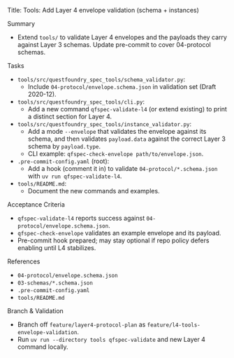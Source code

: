 Title: Tools: Add Layer 4 envelope validation (schema + instances)

Summary
- Extend `tools/` to validate Layer 4 envelopes and the payloads they carry against Layer 3 schemas. Update pre-commit to cover 04-protocol schemas.

Tasks
- `tools/src/questfoundry_spec_tools/schema_validator.py`:
  - Include `04-protocol/envelope.schema.json` in validation set (Draft 2020-12).
- `tools/src/questfoundry_spec_tools/cli.py`:
  - Add a new command `qfspec-validate-l4` (or extend existing) to print a distinct section for Layer 4.
- `tools/src/questfoundry_spec_tools/instance_validator.py`:
  - Add a mode `--envelope` that validates the envelope against its schema, and then validates `payload.data` against the correct Layer 3 schema by `payload.type`.
  - CLI example: `qfspec-check-envelope path/to/envelope.json`.
- `.pre-commit-config.yaml` (root):
  - Add a hook (comment it in) to validate `04-protocol/*.schema.json` with `uv run qfspec-validate-l4`.
- `tools/README.md`:
  - Document the new commands and examples.

Acceptance Criteria
- `qfspec-validate-l4` reports success against `04-protocol/envelope.schema.json`.
- `qfspec-check-envelope` validates an example envelope and its payload.
- Pre-commit hook prepared; may stay optional if repo policy defers enabling until L4 stabilizes.

References
- `04-protocol/envelope.schema.json`
- `03-schemas/*.schema.json`
- `.pre-commit-config.yaml`
- `tools/README.md`

Branch & Validation
- Branch off `feature/layer4-protocol-plan` as `feature/l4-tools-envelope-validation`.
- Run `uv run --directory tools qfspec-validate` and new Layer 4 command locally.

